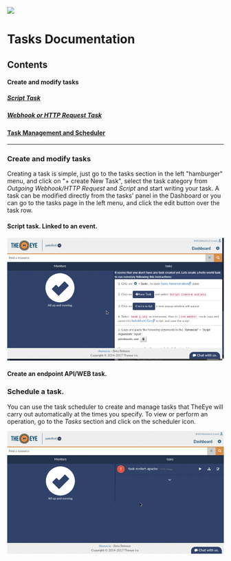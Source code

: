[![](https://theeye.io/landpage/images/logo.png)](https://theeye.io)
# Tasks Documentation
## Contents
#### Create and modify tasks
##### [Script Task](#script-task-linked-to-an-event)
##### [Webhook or HTTP Request Task](#create-an-endpoint-api-web-task)
#### [Task Management and Scheduler](#schedule-a-task)
-------------------------------------

### Create and modify tasks
Creating a task is simple, just go to the tasks section in the left "hamburger" menu, and click on "+ create New Task", select the task category from _Outgoing Webhook/HTTP Request_ and _Script_ and start writing your task.
A task can be modified directly from the tasks' panel in the Dashboard or you can go to the tasks page in the left menu, and click the edit button over the task row.

#### Script task. Linked to an event.

![](https://github.com/patobas/docs/blob/master/task-script.gif)

#### Create an endpoint API/WEB task.

### Schedule a task.

You can use the task scheduler to create and manage tasks that TheEye will carry out automatically at the times you specify.
To view or perform an operation, go to the _Tasks_ section and click on the scheduler icon.

![](https://github.com/patobas/docs/blob/master/schedule.gif)
